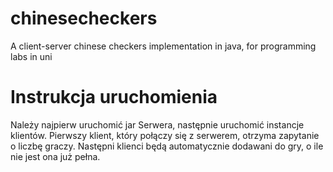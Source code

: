 # chinesecheckers
A client-server chinese checkers implementation in java, for programming labs in uni

# Instrukcja uruchomienia
Należy najpierw uruchomić jar Serwera, następnie uruchomić instancje klientów. Pierwszy klient, który połączy się z serwerem, otrzyma zapytanie o liczbę graczy. Następni klienci będą automatycznie dodawani do gry, o ile nie jest ona już pełna.

